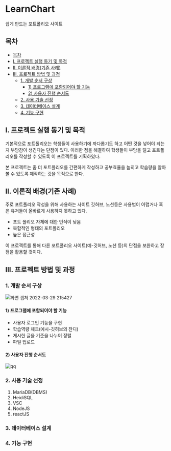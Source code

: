 # LearnChart
쉽게 만드는 포트폴리오 사이트

## 목차
  - [목차](#목차)
  - [Ⅰ. 프로젝트 실행 동기 및 목적](#ⅰ-프로젝트-실행-동기-및-목적)
  - [Ⅱ. 이론적 배경(기존 사례)](#ⅱ-이론적-배경기존-사례)
  - [Ⅲ. 프로젝트 방법 및 과정](#ⅲ-프로젝트-방법-및-과정)
    - [1. 개발 순서 구상](#1-개발-순서-구상)
      - [1) 프로그램에 포함되어야 할 기능](#1-프로그램에-포함되어야-할-기능)
      - [2) 사용자 진행 순서도](#2-사용자-진행-순서도)
    - [2. 사용 기술 선정](#2-사용-기술-선정)
    - [3. 데이터베이스 설계](#3-데이터베이스-설계)
    - [4. 기능 구현](#4-기능-구현)

## Ⅰ. 프로젝트 실행 동기 및 목적
기본적으로 포트폴리오는 학생들이 사용하기에 까다롭기도 하고 어떤 것을 넣어야 되는지 부담감이 생긴다는 단점이 있다.
이러한 점을 해결하여 학생들이 부담을 덜고 포트폴리오를 작성할 수 있도록 이 프로젝트를 기획하였다.

본 프로젝트는 좀 더 포트폴리오를 간편하게 작성하고 공부효율을 높히고 학습량을 알아볼 수 있도록 제작하는 것을 목적으로 한다.

## Ⅱ. 이론적 배경(기존 사례)
주로 포트폴리오 작성을 위해 사용하는 사이트 깃허브, 노션등은 사용법이 어렵거나 혹은 유저들이 올바르게 사용하지 못하고 있다.

* 포트 폴리오 자체에 대한 인식이 낮음
* 복합적인 형태의 포트폴리오
* 높은 접근성

이 프로젝트를 통해 다른 포트폴리오 사이트(예-깃허브, 노션 등)의 단점을 보완하고 장점을 활용할 것이다.

## Ⅲ. 프로젝트 방법 및 과정
### 1. 개발 순서 구상
![화면 캡처 2022-03-29 215427](https://user-images.githubusercontent.com/81201101/160825996-27719cfc-e088-47ed-8a85-4ed912721970.png)


#### 1) 프로그램에 포함되어야 할 기능
* 사용자 로그인 기능을 구현
* 학습역량 체크(예시-깃허브의 잔디)
* 게시한 글을 기준을 나누어 정렬
* 파일 업로드
#### 2) 사용자 진행 순서도
![qq](https://user-images.githubusercontent.com/81201101/160827186-babae781-5313-4112-83e6-ba668feaecc1.png)

### 2. 사용 기술 선정

1. MariaDB(DBMS)
2. HeidiSQL
3. VSC
4. NodeJS
5. reactJS 


### 3. 데이터베이스 설계



### 4. 기능 구현
